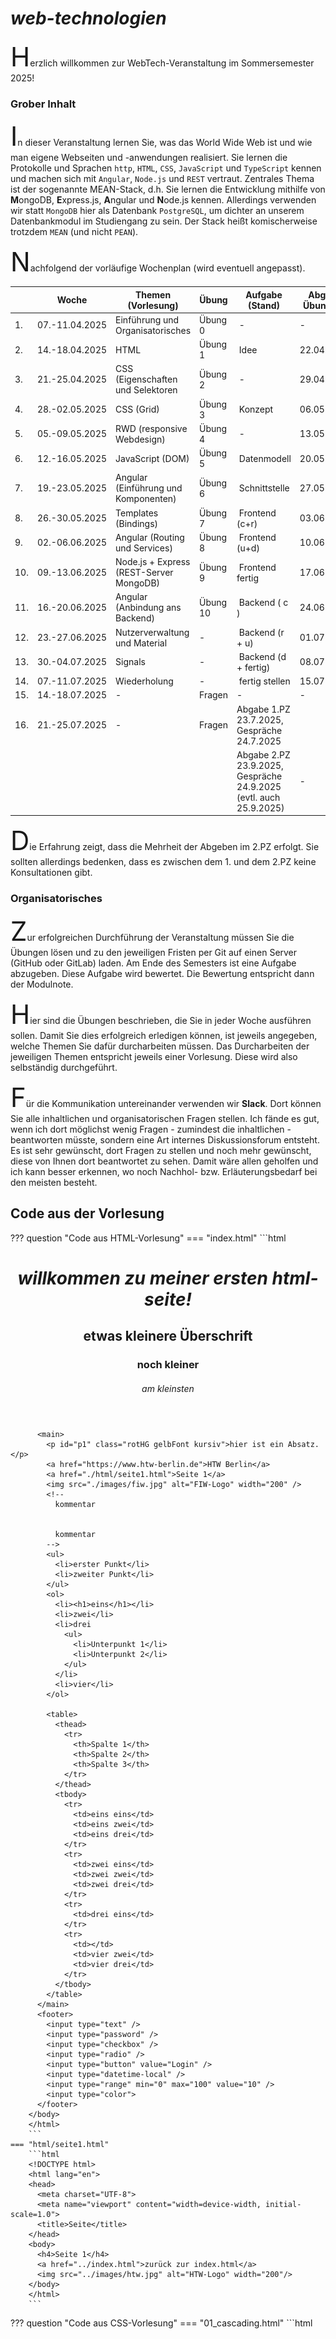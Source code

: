 # Web-Technologien

Herzlich willkommen zur WebTech-Veranstaltung im Sommersemester 2025! 

### Grober Inhalt

In dieser Veranstaltung lernen Sie, was das World Wide Web ist und wie man eigene Webseiten und -anwendungen realisiert. Sie lernen die Protokolle und Sprachen ``http``, ``HTML``, ``CSS``, ``JavaScript`` und `TypeScript` kennen und machen sich mit ``Angular``, ``Node.js`` und ``REST`` vertraut. Zentrales Thema ist der sogenannte [MEAN](https://www.ibm.com/cloud/learn/mean-stack-explained)-Stack, d.h. Sie lernen die Entwicklung mithilfe von <b>M</b>ongoDB, <b>E</b>xpress.js, <b>A</b>ngular und <b>N</b>ode.js kennen. Allerdings verwenden wir statt `MongoDB` hier als Datenbank `PostgreSQL`, um dichter an unserem Datenbankmodul im Studiengang zu sein. Der Stack heißt komischerweise trotzdem `MEAN` (und nicht `PEAN`). 

Nachfolgend der vorläufige Wochenplan (wird eventuell angepasst). 

| | Woche | Themen (Vorlesung) | Übung | Aufgabe (Stand) | Abgabe Übung bis | 
|-|-------|--------------------|-------|-----------------|------------------|
| 1. | 07.-11.04.2025 | [Einführung](einfuehrung.md#webtechnologien-einfuhrung) und [Organisatorisches](#organisatorisches) | [Übung 0](uebungen.md#ubung-0) | - | - | 
| 2. | 14.-18.04.2025 | [HTML](html.md) | [Übung 1](uebungen.md#ubung-1) | Idee | 22.04.2025 | 
| 3. | 21.-25.04.2025 | [CSS (Eigenschaften und Selektoren](css.md#css) | [Übung 2](uebungen.md#ubung-2) | - | 29.04.2025 | 
| 4. | 28.-02.05.2025 | [CSS (Grid)](css.md#grid) | [Übung 3](uebungen.md#ubung-3) | Konzept | 06.05.2025 | 
| 5. | 05.-09.05.2025 | [RWD (responsive Webdesign)](rwd.md#responsive-web-design) | [Übung 4](uebungen.md#ubung-4) | - | 13.05.2025 | 
| 6. | 12.-16.05.2025 | [JavaScript (DOM)](javascript.md#javascript) | [Übung 5](uebungen.md#ubung-5) | Datenmodell | 20.05.2025 | 
| 7. | 19.-23.05.2025 | [Angular (Einführung und Komponenten)](angular.md#angular) | [Übung 6](uebungen.md#ubung-6) | Schnittstelle | 27.05.2025 | 
| 8. | 26.-30.05.2025 | [Templates (Bindings)](templates.md#templates-bindings) | [Übung 7](uebungen.md#ubung-7) | Frontend (c+r)| 03.06.2025 | 
| 9. | 02.-06.06.2025 | [Angular (Routing und Services)](routing.md#routing-und-services) | [Übung 8](uebungen.md#ubung-8) | Frontend (u+d)| 10.06.2025 | 
| 10. | 09.-13.06.2025 | [Node.js + Express (REST-Server MongoDB)](backend.md#rest-api) |  [Übung 9](uebungen.md#ubung-9)| Frontend fertig | 17.06.2025 | 
| 11. | 16.-20.06.2025 | [Angular (Anbindung ans Backend)](fe-be-anbindung.md#frontend-backend-anbindung) | [Übung 10](uebungen.md#ubung-10) | Backend ( c ) | 24.06.2025 | 
| 12. | 23.-27.06.2025 | [Nutzerverwaltung und Material](guards.md#subject-observable-observer-und-guards) | - | Backend (r + u) | 01.07.2025 |
| 13. | 30.-04.07.2025 | Signals  | - | Backend (d + fertig)| 08.07.2025 |
| 14. | 07.-11.07.2025 | Wiederholung | - | fertig stellen | 15.07.2025 |
| 15. | 14.-18.07.2025 | - | Fragen | - | - |
| 16. | 21.-25.07.2025 | - | Fragen | Abgabe 1.PZ 23.7.2025, Gespräche 24.7.2025  |
|  |  |  |  |Abgabe 2.PZ 23.9.2025, Gespräche 24.9.2025 (evtl. auch 25.9.2025)| - |


Die Erfahrung zeigt, dass die Mehrheit der Abgeben im 2.PZ erfolgt. Sie sollten allerdings bedenken, dass es zwischen dem 1. und dem 2.PZ keine Konsultationen gibt. 

### Organisatorisches 

Zur erfolgreichen Durchführung der Veranstaltung müssen Sie die Übungen lösen und zu den jeweiligen Fristen per Git auf einen Server (GitHub oder GitLab) laden. Am Ende des Semesters ist eine Aufgabe abzugeben. Diese Aufgabe wird bewertet. Die Bewertung entspricht dann der Modulnote. 

[Hier](uebungen.md#ubungen) sind die Übungen beschrieben, die Sie in jeder Woche ausführen sollen. Damit Sie dies erfolgreich erledigen können, ist jeweils angegeben, welche Themen Sie dafür durcharbeiten müssen. Das Durcharbeiten der jeweiligen Themen entspricht jeweils einer Vorlesung. Diese wird also selbständig durchgeführt. 

Für die Kommunikation untereinander verwenden wir [**Slack**](https://slack.com/intl/de-de/). Dort können Sie alle inhaltlichen und organisatorischen Fragen stellen. Ich fände es gut, wenn ich dort möglichst wenig Fragen - zumindest die inhaltlichen - beantworten müsste, sondern eine Art internes Diskussionsforum entsteht. Es ist sehr gewünscht, dort Fragen zu stellen und noch mehr gewünscht, diese von Ihnen dort beantwortet zu sehen. Damit wäre allen geholfen und ich kann besser erkennen, wo noch Nachhol- bzw. Erläuterungsbedarf bei den meisten besteht.  

## Code aus der Vorlesung

??? question "Code aus HTML-Vorlesung"
	=== "index.html"
		```html
		<!DOCTYPE html>
		<html lang="en">
		<head>
		  <meta charset="UTF-8">
		  <meta name="viewport" content="width=device-width, initial-scale=1.0">
		  <title>Erste HTML-Seite</title>
		</head>
		<body>
		  <header>
		    <h1>Willkommen zu meiner ersten HTML-Seite!</h1>
		    <h2>etwas kleinere Überschrift</h2>
		    <h3>noch kleiner</h3>
		    <h6>am kleinsten</h6>
		  </header>

		  <main>
			<p id="p1" class="rotHG gelbFont kursiv">hier ist ein Absatz. </p>
			<a href="https://www.htw-berlin.de">HTW Berlin</a>
			<a href="./html/seite1.html">Seite 1</a>
			<img src="./images/fiw.jpg" alt="FIW-Logo" width="200" />
			<!--  
			  kommentar 
			  

			  kommentar
			-->
			<ul>
			  <li>erster Punkt</li>
			  <li>zweiter Punkt</li>
			</ul>
			<ol>
			  <li><h1>eins</h1></li>
			  <li>zwei</li>
			  <li>drei
			    <ul>
			      <li>Unterpunkt 1</li>
			      <li>Unterpunkt 2</li>
			    </ul>
			  </li>
			  <li>vier</li>
			</ol>

			<table>
			  <thead>
			    <tr>
			      <th>Spalte 1</th>
			      <th>Spalte 2</th>
			      <th>Spalte 3</th>
			    </tr>
			  </thead>
			  <tbody>
			    <tr>
			      <td>eins eins</td>
			      <td>eins zwei</td>
			      <td>eins drei</td>
			    </tr>
			    <tr>
			      <td>zwei eins</td>
			      <td>zwei zwei</td>
			      <td>zwei drei</td>
			    </tr>
			    <tr>
			      <td>drei eins</td>
			    </tr>
			    <tr>
			      <td></td>
			      <td>vier zwei</td>
			      <td>vier drei</td>
			    </tr>
			  </tbody>
			</table>
		  </main>
		  <footer>
		    <input type="text" />
		    <input type="password" />
		    <input type="checkbox" />
		    <input type="radio" />
		    <input type="button" value="Login" />
		    <input type="datetime-local" />
		    <input type="range" min="0" max="100" value="10" />
		    <input type="color">
		  </footer>
		</body>
		</html>
		```
	=== "html/seite1.html"
		```html
		<!DOCTYPE html>
		<html lang="en">
		<head>
		  <meta charset="UTF-8">
		  <meta name="viewport" content="width=device-width, initial-scale=1.0">
		  <title>Seite</title>
		</head>
		<body>
		  <h4>Seite 1</h4>
		  <a href="../index.html">zurück zur index.html</a>
		  <img src="../images/htw.jpg" alt="HTW-Logo" width="200"/>
		</body>
		</html>
		```

??? question "Code aus CSS-Vorlesung"
	=== "01_cascading.html"
		```html
		<!DOCTYPE html>
		<html lang="en">
		<head>
		    <meta charset="UTF-8">
		    <meta http-equiv="X-UA-Compatible" content="IE=edge">
		    <meta name="viewport" content="width=device-width, initial-scale=1.0">
		    <title>Cascading</title>
		    <!-- Einbinden von CSS per externer css-Datei-->
		    <link rel="stylesheet" href="../styles/mystyles.css">
		    <style>
		       h1 {
		        text-transform: lowercase;  /* CSS-Kommentare */
		        font-style: italic;
		       }
		       
		       ol {
		        color: blue;
		       }

		       .fgYellow {
		        color: yellow;
		       }

		       /*
		       .bgBrown {
		        background-color: brown;
		       }
		        */

		       .freigewaehlt {
		        font-size: 2em;
		       }

		       #firstH2 {
		        text-decoration: underline;
		       }

		       article p {
		        color: red;
		       }

		       section>p {
		        color: green;
		       }

		       a {
		        text-decoration: none;
		       }

		       a:hover {
		        background-color: blue;
		        color: white;
		       }

		       p::first-letter {
		        font-size: 3em;
		       }

		    </style>
		</head>
		<body>
		    <header>
		        <h1 style="background-color: rgb(50, 140, 140); color: rgb(249, 245, 245);">Cascading Style Sheets - CSS</h1>
		    </header>
		    <main>
		        <section>
		            <h2 id="firstH2">Section 1</h2>
		            <article>
		                <p class="fgYellow bgBrown freigewaehlt">Lorem ipsum dolor sit amet consectetur adipisicing elit. Quisquam, quae.</p>
		                <p class="fgYellow bgBrown">Lorem ipsum dolor sit amet consectetur adipisicing elit. Quisquam, quae.</p>
		            </article>
		            <article class="bgBrown">
		                <p>Lorem ipsum dolor sit amet consectetur adipisicing elit. Quisquam, quae.</p>
		                <p>Lorem ipsum dolor sit amet consectetur adipisicing elit. Quisquam, quae.</p>
		            </article>
		            <p>direktes Kind einer section</p>
		        </section>
		        <section>
		            <h2>Section 2</h2>
		            <article>
		                <p>Lorem ipsum dolor sit amet consectetur adipisicing elit. Quisquam, quae.</p>
		                hallo ballo
		                <p>Lorem ipsum dolor sit amet consectetur adipisicing elit. Quisquam, quae.</p>
		            </article>
		            <article>
		                <p>Lorem ipsum dolor sit amet consectetur adipisicing elit. Quisquam, quae.</p>
		                <p>Lorem ipsum dolor sit amet consectetur adipisicing elit. Quisquam, quae.</p>
		            </article>
		        </section>
		        <ol>
		            <li>item 1
		                <ul>
		                    <li>subitem</li>
		                    <li>subitem</li>
		                    <li>subitem</li>
		                </ul>
		            </li>
		            <li>item 2</li>
		            <li>item 3</li>
		            <li>item 4</li>
		            <li>item 5</li>
		        </ol>
		    </main>
		    <aside>
		        <h2>Aside</h2>
		        <p>Lorem ipsum dolor sit amet consectetur adipisicing elit. Quisquam, quae.</p>
		        <p>Lorem ipsum dolor sit amet consectetur adipisicing elit. Quisquam, quae.</p>
		    </aside>
		    <footer>
		        <p>
		            <a href="./02_boxmodel.html">Boxmodel</a>&nbsp;&middot;&nbsp;
		            <a href="./03_rangfolge.html">Rangfolge</a>
		            <a href="https://www.htw-berlin.de">HTW Berlin</a>

		        </p>
		    </footer>

		</body>
		</html>
		```
	=== "02_boxmodel.html"
		```html
		<!DOCTYPE html>
		<html lang="en">
		<head>
		    <meta charset="UTF-8">
		    <meta http-equiv="X-UA-Compatible" content="IE=edge">
		    <meta name="viewport" content="width=device-width, initial-scale=1.0">
		    <title>Box-Model</title>
		    <style>
		      * {
		        box-sizing: content-box;  /* Standard */
		      }

		      img {
		        border: 1px solid black;
		        margin: 100px;
		    }
		      div {
		          width: 322px;
		          padding: 30px;
		          border: 5px solid gray;
		          margin: 0;
		      }
		    </style>
		</head>
		<body>
		    <header>
		        <h1>Box-Model</h1>
		    </header>
		    <main>
		        <img src="../images/fiw.jpg" alt="fiw logo" style="width:350px"/>
		        <div>Das FIW-Logo hat eine Breite von 350px (width:350px).
		            Der Inhalt dieser Box hat eine Breite von 320px.
		            Dazu kommt padding von 10px (auf beiden Seiten)
		            und ein Rahmen mit der Breite von 5px. Macht zusammen
		            350px.
		        </div>
		    </main>
		    <footer>
		        <p><a href="./01_cascading.html">Einführung</a>&nbsp;&middot;&nbsp;<a href="./03_rangfolge.html">Rangfolge</a></p>
		    </footer>

		</body>
		</html>
		```
	=== "03_rangfolge.html"
		```html
		<!DOCTYPE html>
		<html lang="en">
		<head>
		    <meta charset="UTF-8">
		    <meta http-equiv="X-UA-Compatible" content="IE=edge">
		    <meta name="viewport" content="width=device-width, initial-scale=1.0">
		    <title>Reihenfolge Selektoren</title>
		    <style>
		      a:link {
		        color: blue; 
		      }

		      .link {
		        color: green;
		      }
		      #navigation a {
		        color: red;
		      }

		      li a {
		        color: magenta;
		      }
		    </style>
		</head>
		<body>
		    <header>
		        <h1>Reihenfolge Wirkung Selektoren</h1>
		    </header>
		    <main>
		        <h4>Test</h4>
		        <ul id="navigation">
		            <li><a href="./01_cascading.html" class="link">Einführung</a></li>
		            <li><a href="./02_boxmodel.html" class="link">Boxmodel</a></li>
		        </ul>
		        <h4>Prinzip</h4>
		        <dl>
		            <dt><em>Kategorie A</em></dt>
		            <dd>erhält den Wert 1, wenn CSS-Definitionen direkt im style-Attribut eines HTML-Elementes notiert sind</dd>
		            <dt><em>Kategorie B</em></dt>
		            <dd>erhält den Wert 1 bei Selektoren für Elemente mit id-Attributen</dd>
		            <dt><em>Kategorie C</em></dt>
		            <dd>Anzahl der von einem Selektor betroffenen Klassen und Pseudoklassen</dd>
		            <dt><em>Kategorie D</em></dt>
		            <dd>Anzahl der von einem Selektor betroffenen Elementnamen und Pseudo-Elemente</dd>
		        </dl>
		        <ol>
		            <li>Bei der Reihenfolge der Sortierung gilt: A > B > C > D, also z.B. 1 0 0 0 vor (größer als) 0 1 2 2.</li>
		            <li>Bei Gleichheit gilt die letzte Definition</li>
		        </ol>
		    </main>
		    <footer>
		        <p><a href="./02_boxmodel.html">Boxmodel</a>&nbsp;&middot;&nbsp;<a href="./01_cascading.html">Einführung</a></p>
		    </footer>

		</body>
		</html>
		```
	=== "04_display.html"
		```html
		<!DOCTYPE html>
		<html lang="en">
		<head>
		    <meta charset="UTF-8">
		    <meta name="viewport" content="width=device-width, initial-scale=1.0">
		    <title>display</title>
		    <style>
		      p {
		            color: red;
		      }

		    p.ex1 {
		        display: none;
		    }

		    p.ex2 {
		        display: inline;
		    }

		    p.ex4 {
		        display: inline-block;
		    }
		    </style>
		</head>
		<body>
		<header>
		    <nav>
		<ul>
		    <li><a href="./02_boxmodel.html">Boxmodel</a></li>
		    <li><a href="./01_cascading.html">Cascading</a></li>
		    <li><a href="#">Display</a></li>
		    <li><a href="./05_grid">Grid</a></li>
		</ul>
		    </nav>
		</header>
		<main>
		<h1>The display Property</h1>

		<h2>display: none:</h2>
		<div>
		Lorem ipsum dolor sit amet, consectetur adipiscing elit. Etiam semper diam at erat pulvinar, at pulvinar felis blandit. <p class="ex1">none!</p> Vestibulum volutpat tellus diam, consequat gravida libero rhoncus ut.
		</div>

		<h2>display: inline:</h2>
		<div>
		Lorem ipsum dolor sit amet, consectetur adipiscing elit. Etiam semper diam at erat pulvinar, at pulvinar felis blandit. <p class="ex2">inline!</p> Vestibulum volutpat tellus diam, consequat gravida libero rhoncus ut.
		</div>

		<h2>display: block:</h2>
		<div>
		Lorem ipsum dolor sit amet, consectetur adipiscing elit. Etiam semper diam at erat pulvinar, at pulvinar felis blandit. <p class="ex3">block!</p> Vestibulum volutpat tellus diam, consequat gravida libero rhoncus ut.
		</div>

		<h2>display: inline-block:</h2>
		<div>
		Lorem ipsum dolor sit amet, consectetur adipiscing elit. Etiam semper diam at erat pulvinar, at pulvinar felis blandit. <p class="ex4">neue Zeile und dann inline!</p> Vestibulum volutpat tellus diam, consequat gravida libero rhoncus ut.
		</div>   

		<ul>
		    <li><a href="https://developer.mozilla.org/en-US/docs/Web/CSS/display?retiredLocale=de">Gibt noch sehr viele andere</a></li>
		    <li><a href="./index.html">Zurück</a></li>
		</ul>
		</main>
		    <footer>

		    </footer>
		</body>
		</html>
		```


??? question "Code aus der Layout/RWD-Vorlesung"
	=== "05_grid.html"
		```html
		<!DOCTYPE html>
		<html lang="en">
		<head>
		    <meta charset="UTF-8">
		    <meta http-equiv="X-UA-Compatible" content="IE=edge">
		    <meta name="viewport" content="width=device-width, initial-scale=1.0">
		    <title>CSS-Grid</title>
		    <style>

		        .orange {
		            background-color: orange;
		            opacity: 0.5;
		            border: 2px solid gray;
		            border-radius: 5px;
		            padding: 30px;
		        }

		        .wrapper {
		            display: grid;
		            grid-template-columns: repeat(3, 1fr);
		            grid-template-rows: repeat(4, 1fr);
		        }

		        .one {
		            /* grid-column-start: 1;
		            grid-column-end: 3; */
		            grid-column: 1/3;
		            /* grid-row-start: 2;
		            grid-row-end: 4; */
		            grid-row: 2 / 4;
		        }

		        .two {
		            grid-column: 2;
		            grid-row: 2;
		        }




		    </style>
		</head>
		<body>
		    <header>
		        <h1>CSS-Grid</h1>
		    </header>
		    <main class="wrapper">
		        <div class="one orange">One</div>
		        <div class="two orange">Two</div>
		        <div class="three orange">Three</div>
		        <div class="four orange">Four</div>
		        <div class="five orange">Five</div>
		        <div class="six orange">Six</div>
		    </main>
		    <footer>
		        <p><a href="https://www.w3schools.com/cssref/pr_grid.php">grid</a></p>
		        <p><a href="https://www.w3schools.com/cssref/pr_grid-template-columns.php">grid-template-columns</a></p>
		        <p><a href="https://css-tricks.com/introduction-fr-css-unit/">fr - fraction</a></p>
		        <p><a href="./index.html">Zurück</a></p>
		    </footer>

		</body>
		</html>
		```
	=== "rwd1.html"
		```html
		<!DOCTYPE html>
		<html lang="en">

		<head>
		    <meta charset="UTF-8">
		    <meta http-equiv="X-UA-Compatible" content="IE=edge">
		    <meta name="viewport" content="width=device-width, initial-scale=1.0">
		    <title>Document</title>
		    <style>

		        div {
		            width: 100vw;
		            height: 100vh;
		            text-align: center;
		            background-color: red;
		            padding-top: 20%;
		            padding-bottom: 20%;
		            font-size: medium;
		        }

		        @media (min-width: 800px) {
		            div {
		                background-color: blue;
		                color: white;
		            }
		        }



		        @media (min-width: 1200px) {
		            div {
		                background-color: green;
		                color: yellow;
		                font-style: italic;
		            }
		        }


		    </style>
		</head>

		<body>
		    <div>Ändern Sie die Breite des Browsers, um den Effekt zu sehen.</div>
		</body>

		</html>
		```
	=== "rwd2.html"
		```html
		<!DOCTYPE html>
		<html lang="en">

		<head>
		    <meta charset="UTF-8">
		    <meta name="viewport" content="width=device-width, initial-scale=1">
		    <title>Responsive Webdesign</title>
		    <style>
		        .small {
		            display: grid;
		            grid-template-columns: 1fr;
		            column-gap: 2%;
		            row-gap: 2%;
		        }

		        @media (min-width: 800px) {
		            .medium  {
		                display: grid;
		                grid-template-columns: 1fr 1fr;
		            }
		        }

		        @media (min-width: 1200px) {
		            .large  {
		                display: grid;
		                grid-template-columns: repeat(4, 1fr);
		            }
		        }
		    </style>
		</head>

		<body>
		    <main class="small medium large">
		        <p>
		            Lorem ipsum dolor sit amet, consetetur sadipscing elitr, sed diam nonumy eirmod tempor invidunt ut labore et dolore magna aliquyam erat, sed diam voluptua. At vero eos et accusam et justo duo dolores et ea rebum. Stet clita kasd gubergren, no sea takimata
		            sanctus est Lorem ipsum dolor sit amet. Lorem ipsum dolor sit amet, consetetur sadipscing elitr, sed diam nonumy eirmod tempor invidunt ut labore et dolore magna aliquyam erat, sed diam voluptua. At vero eos et accusam et justo duo dolores et
		            ea rebum. Stet clita kasd gubergren, no sea takimata sanctus est Lorem ipsum dolor sit amet. Lorem ipsum dolor sit amet, consetetur sadipscing elitr, sed diam nonumy eirmod tempor invidunt ut labore et dolore magna aliquyam erat, sed diam voluptua.
		            At vero eos et accusam et justo duo dolores et ea rebum. Stet clita kasd gubergren, no sea takimata sanctus est Lorem ipsum dolor sit amet. Duis autem vel eum iriure dolor in hendrerit in vulputate velit esse molestie consequat, vel illum dolore
		            eu feugiat nulla facilisis at vero eros et accumsan et iusto odio dignissim qui blandit praesent luptatum zzril delenit augue duis dolore te feugait nulla facilisi. Lorem ipsum dolor sit amet,
		        </p>
		        <p>
		            Lorem ipsum dolor sit amet, consetetur sadipscing elitr, sed diam nonumy eirmod tempor invidunt ut labore et dolore magna aliquyam erat, sed diam voluptua. At vero eos et accusam et justo duo dolores et ea rebum. Stet clita kasd gubergren, no sea takimata
		            sanctus est Lorem ipsum dolor sit amet. Lorem ipsum dolor sit amet, consetetur sadipscing elitr, sed diam nonumy eirmod tempor invidunt ut labore et dolore magna aliquyam erat, sed diam voluptua. At vero eos et accusam et justo duo dolores et
		            ea rebum. Stet clita kasd gubergren, no sea takimata sanctus est Lorem ipsum dolor sit amet. Lorem ipsum dolor sit amet, consetetur sadipscing elitr, sed diam nonumy eirmod tempor invidunt ut labore et dolore magna aliquyam erat, sed diam voluptua.
		            At vero eos et accusam et justo duo dolores et ea rebum. Stet clita kasd gubergren, no sea takimata sanctus est Lorem ipsum dolor sit amet. Duis autem vel eum iriure dolor in hendrerit in vulputate velit esse molestie consequat, vel illum dolore
		            eu feugiat nulla facilisis at vero eros et accumsan et iusto odio dignissim qui blandit praesent luptatum zzril delenit augue duis dolore te feugait nulla facilisi. Lorem ipsum dolor sit amet,
		        </p>
		        <p>
		            Lorem ipsum dolor sit amet, consetetur sadipscing elitr, sed diam nonumy eirmod tempor invidunt ut labore et dolore magna aliquyam erat, sed diam voluptua. At vero eos et accusam et justo duo dolores et ea rebum. Stet clita kasd gubergren, no sea takimata
		            sanctus est Lorem ipsum dolor sit amet. Lorem ipsum dolor sit amet, consetetur sadipscing elitr, sed diam nonumy eirmod tempor invidunt ut labore et dolore magna aliquyam erat, sed diam voluptua. At vero eos et accusam et justo duo dolores et
		            ea rebum. Stet clita kasd gubergren, no sea takimata sanctus est Lorem ipsum dolor sit amet. Lorem ipsum dolor sit amet, consetetur sadipscing elitr, sed diam nonumy eirmod tempor invidunt ut labore et dolore magna aliquyam erat, sed diam voluptua.
		            At vero eos et accusam et justo duo dolores et ea rebum. Stet clita kasd gubergren, no sea takimata sanctus est Lorem ipsum dolor sit amet. Duis autem vel eum iriure dolor in hendrerit in vulputate velit esse molestie consequat, vel illum dolore
		            eu feugiat nulla facilisis at vero eros et accumsan et iusto odio dignissim qui blandit praesent luptatum zzril delenit augue duis dolore te feugait nulla facilisi. Lorem ipsum dolor sit amet,
		        </p>
		        <p>
		            Lorem ipsum dolor sit amet, consetetur sadipscing elitr, sed diam nonumy eirmod tempor invidunt ut labore et dolore magna aliquyam erat, sed diam voluptua. At vero eos et accusam et justo duo dolores et ea rebum. Stet clita kasd gubergren, no sea takimata
		            sanctus est Lorem ipsum dolor sit amet. Lorem ipsum dolor sit amet, consetetur sadipscing elitr, sed diam nonumy eirmod tempor invidunt ut labore et dolore magna aliquyam erat, sed diam voluptua. At vero eos et accusam et justo duo dolores et
		            ea rebum. Stet clita kasd gubergren, no sea takimata sanctus est Lorem ipsum dolor sit amet. Lorem ipsum dolor sit amet, consetetur sadipscing elitr, sed diam nonumy eirmod tempor invidunt ut labore et dolore magna aliquyam erat, sed diam voluptua.
		            At vero eos et accusam et justo duo dolores et ea rebum. Stet clita kasd gubergren, no sea takimata sanctus est Lorem ipsum dolor sit amet. Duis autem vel eum iriure dolor in hendrerit in vulputate velit esse molestie consequat, vel illum dolore
		            eu feugiat nulla facilisis at vero eros et accumsan et iusto odio dignissim qui blandit praesent luptatum zzril delenit augue duis dolore te feugait nulla facilisi. Lorem ipsum dolor sit amet,
		        </p>
		    </main>
		</body>

		</html>

		```


??? question "Code aus der Bootstrap-Vorlesung"
	=== "bootstrap.html"
		```html
		<!DOCTYPE html>
		<html lang="en">

		<head>
		    <meta charset="UTF-8">
		    <meta name="viewport" content="width=device-width, initial-scale=1, shrink-to-fit=no">
		    <link href="https://cdn.jsdelivr.net/npm/bootstrap@5.3.6/dist/css/bootstrap.min.css" rel="stylesheet" integrity="sha384-4Q6Gf2aSP4eDXB8Miphtr37CMZZQ5oXLH2yaXMJ2w8e2ZtHTl7GptT4jmndRuHDT" crossorigin="anonymous">
		    <title>Bootstrap</title>
		    <style>
		        .my-bg {
		            background-color: red;
		        }
		    </style>
		</head>

		<body>
		    <main role="main">
		        <div class="p-5 mb-4 bg-warning rounded-3">
		            <div class="container-fluid py-5">
		                <h1 class="display-5 fw-bold">Jetzt mit Bootstrap!</h1>
		                <p class="col-md-8 fs-4">Wir verwenden jetzt Bootstrap und schauen uns mal die Anwendung ein wenig genauer an. Das Grundprinzip besteht darin, HTML-Elementen Klassen zuzuordnen. </p>
		                <p><a class="btn btn-secondary btn-lg" href="https://getbootstrap.com/docs/5.3/examples/" role="button">Bootstrap Beispiele &raquo;</a></p>
		            </div>
		        </div>

		        <a class="btn btn-secondary my-bg">Hallo</a>

		        <div class="container">
		            <h2>Formular mit Validierung, ob Eingabe erfolgte (nur mit CSS - kein JavaScript!)</h2>
		            <p>Hier wird z.B. die Klasse <code>.was-validated</code> verwendet, um zu überprüfen, ob in den Textfeldern und der Checkbox eine Eingabe erfolgt ist.</p>
		            <form class="was-validated">
		                <div class="form-group">
		                    <label for="uname">Username:</label>
		                    <input type="text" class="form-control" id="uname" placeholder="Enter username" name="uname" required>
		                    <div class="valid-feedback">Korrekt</div>
		                    <div class="invalid-feedback">Feld bitte ausfüllen!</div>
		                </div>
		                <div class="form-group">
		                    <label for="pwd">Password:</label>
		                    <input type="password" class="form-control" id="pwd" placeholder="Enter password" name="pswd" required>
		                    <div class="valid-feedback">Korrekt</div>
		                    <div class="invalid-feedback">Feld bitte ausfüllen!</div>
		                </div>
		                <div class="form-group form-check">
		                    <label class="form-check-label">
		                    <input class="form-check-input" type="checkbox" name="remember" required> Ich habe die Datenschutzerklärung gelesen und stimme ihr zu.
		                    <div class="valid-feedback">Korrekt</div>
		                    <div class="invalid-feedback">Hier bitte bestätigen!</div>
		                </label>
		                </div>
		                <button type="submit" class="btn btn-primary">Login</button>
		            </form>
		        </div>
		    </main>
		</body>

		</html>
		```
	=== "bs_grid.html"
		```html
		<!DOCTYPE html>
		<html lang="en">

		<head>
		    <meta charset="UTF-8">
		    <meta name="viewport" content="width=device-width, initial-scale=1, shrink-to-fit=no">
		    <link href="https://cdn.jsdelivr.net/npm/bootstrap@5.3.6/dist/css/bootstrap.min.css" rel="stylesheet" integrity="sha384-4Q6Gf2aSP4eDXB8Miphtr37CMZZQ5oXLH2yaXMJ2w8e2ZtHTl7GptT4jmndRuHDT" crossorigin="anonymous">
		    <title>Grid</title>
		    <style>
		        div div {
		            padding: 10px;
		        }
		    </style>
		</head>

		<body>
		    <main class="container pt-5 ">
		        <h2>Wichtig ist, dass die Spaltenanzahl in einer Zeile 12 ergibt</h2>
		        <div class="row">
		            <div class="col-1" style="background-color: lightgrey;">
		                <h3>col-3</h3>
		                <p>Diesem &lt;div&gt; wurde die Klasse <code>col-3</code> zugewiesen</p>
		            </div>
		            <div class="col-6" style="background-color: darkgrey;">
		                <h3>col-4</h3>
		                <p>Diesem &lt;div&gt; wurde die Klasse <code>col-4</code> zugewiesen</p>
		            </div>
		            <div class="col-1" style="background-color: grey;">
		                <h3>col-5</h3>
		                <p>Diesem &lt;div&gt; wurde die Klasse <code>col-5</code> zugewiesen</p>
		            </div>
		        </div>
		    </main>
		</body>

		</html>
		```
	=== "bs_responsive.html"
		```html
		<!DOCTYPE html>
		<html lang="en">

		<head>
		    <meta charset="UTF-8">
		    <meta name="viewport" content="width=device-width, initial-scale=1, shrink-to-fit=no">
		    <link href="https://cdn.jsdelivr.net/npm/bootstrap@5.3.6/dist/css/bootstrap.min.css" rel="stylesheet" integrity="sha384-4Q6Gf2aSP4eDXB8Miphtr37CMZZQ5oXLH2yaXMJ2w8e2ZtHTl7GptT4jmndRuHDT" crossorigin="anonymous">
		    <title>Grid</title>
		    <style>
		        div div {
		            padding: 10px;
		            margin-top: 5px;
		            margin-bottom: 5px;
		        }

		        .row div:nth-child(odd) {
		            background-color: lightgrey;
		            color: black;
		        }

		        .row div:nth-child(even) {
		            background-color: grey;
		            color: white;
		        }
		    </style>
		</head>

		<body>
		    <main class="container pt-5 ">
		        <h2>Jetzt responsiv - ändern Sie die Monitorbreite</h2>
		        <div class="row">
		            <div class="col-12 col-sm-6 col-md-4 col-lg-3 col-xl-2">
		                <ul>
		                    <li>xs: <code>col-12</code> 1/1</li>
		                    <li>sm: <code>col-sm-6</code> 1/2</li>
		                    <li>md: <code>col-md-4</code> 1/3</li>
		                    <li>lg: <code>col-lg-3</code> 1/4</li>
		                    <li>xl: <code>col-xl-2</code> 1/6</li>
		                </ul>
		            </div>
		            <div class="col-12 col-sm-6 col-md-4 col-lg-3 col-xl-2">
		                <ul>
		                    <li>xs: <code>col-12</code> 1/1</li>
		                    <li>sm: <code>col-sm-6</code> 2/2</li>
		                    <li>md: <code>col-md-4</code> 2/3</li>
		                    <li>lg: <code>col-lg-3</code> 2/4</li>
		                    <li>xl: <code>col-xl-2</code> 2/6</li>
		                </ul>
		            </div>
		            <div class="col-12 col-sm-6 col-md-4 col-lg-3 col-xl-2">
		                <ul>
		                    <li>xs: <code>col-12</code> 1/1</li>
		                    <li>sm: <code>col-sm-6</code> 1/2</li>
		                    <li>md: <code>col-md-4</code> 3/3</li>
		                    <li>lg: <code>col-lg-3</code> 3/4</li>
		                    <li>xl: <code>col-xl-2</code> 3/6</li>
		                </ul>
		            </div>
		            <div class="col-12 col-sm-6 col-md-4 col-lg-3 col-xl-2">
		                <ul>
		                    <li>xs: <code>col-12</code> 1/1</li>
		                    <li>sm: <code>col-sm-6</code> 2/2</li>
		                    <li>md: <code>col-md-4</code> 1/3</li>
		                    <li>lg: <code>col-lg-3</code> 4/4</li>
		                    <li>xl: <code>col-xl-2</code> 4/6</li>
		                </ul>
		            </div>
		            <div class="col-12 col-sm-6 col-md-4 col-lg-6 col-xl-2">
		                <ul>
		                    <li>xs: <code>col-12</code> 1/1</li>
		                    <li>sm: <code>col-sm-6</code> 1/2</li>
		                    <li>md: <code>col-md-4</code> 2/3</li>
		                    <li>lg: <code>col-lg-6</code> 1/2</li>
		                    <li>xl: <code>col-xl-2</code> 5/6</li>
		                </ul>
		            </div>
		            <div class="col-12 col-sm-6 col-md-4 col-lg-6 col-xl-2">
		                <ul>
		                    <li>xs: <code>col-12</code> 1/1</li>
		                    <li>sm: <code>col-sm-6</code> 2/2</li>
		                    <li>md: <code>col-md-4</code> 3/3</li>
		                    <li>lg: <code>col-lg-6</code> 2/2</li>
		                    <li>xl: <code>col-xl-2</code> 6/6</li>
		                </ul>
		            </div>
		        </div>
		    </main>
		</body>

		</html>

		```



??? question "Code aus der JavaScript-Vorlesung"
	=== "01_index.html"
		```html
		<!DOCTYPE html>
		<html lang="en">
		<head>
		    <meta charset="UTF-8">
		    <meta name="viewport" content="width=device-width, initial-scale=1.0">
		    <title>JavaScript</title>

		</head>
		<body>
		    <h1>JavaScript</h1>
		    <main>
		        <h4>Eigenschaften</h4>
		        <ul>
		            <li>Skriptsprache (aus Performanzgründen aber compiliert - z.B. V8 in Chrome, SpiderMonkey in Firefox)</li>
		            <li>dynamische Typisierung</li>
		            <li>keine unterschiedlichen Referenztypen</li>
		            <li>Vererbung durch <code>prototype</code></li>
		            <li>Objekteigenschaften und -funktionen können einfach dem Objekt hinzugefügt werden</li>
		        </ul>
		        <h4>Nützliche Links</h4>
		        <ul>
		            <li><a href="https://www.ecma-international.org/publications-and-standards/standards/ecma-262/">ECMA-262</a></li>
		            <li><a href="https://dom.spec.whatwg.org/">Document Object Model (DOM)</a></li>
		            <li><a href="https://developer.mozilla.org/en-US/docs/Web/JavaScript/Guide">JavaScript Guide</a></li>
		            <li><a href="https://www.w3schools.com/js/default.asp">JavaScript Tutorial</a></li>
		            <li><a href="https://learnjavascript.online/">Learn JavaScript</a></li>
		            <li><a href="https://developer.mozilla.org/en-US/docs/Web/JavaScript/Reference">JavaScript Reference</a></li>
		        </ul>
		        <h4>Ergebnisliste</h4>
		        <ul id="ulresult">
		            <li id="liresult1"></li>
		        </ul>
		        <input type="text" id="input" oninput="inputFunc()" onfocus="changeColor('yellow')" onblur="changeColor('white')" placeholder="Name"/>
		        <button type="button" onclick="helloFIW()">Klick Mich!</button>
		    </main>
		    <script>
		        function changeColor(color) {
		            let inputElement = document.querySelector('#input')
		            console.log('changeColor() : ', inputElement)
		            inputElement.style.backgroundColor = color
		        }

		        function inputFunc() {
		            let inputElement = document.getElementById('input')
		            console.log(inputElement.value)
		            let li1 = document.getElementById('liresult1')
		            li1.textContent = inputElement.value
		            li1.style.color = "red"
		        }

		        function helloFIW(name='World') {
		            const mark = "!"
		            console.log(`Hello ${name}${mark}`)
		        }

		        function test(a, b) {
		            return a + b;
		        }

		        let test2 = (a, b) => a + b

		        let test1 = test;

		        console.log("3+4=" + test(3,4));
		        console.log("3+4=" + test1(3,4));
		        console.log("3+4=" + test2(3,4));
		    </script>
		</body>
		</html>
		```
	=== "02_object.html"
		```html
		<!DOCTYPE html>
		<html lang="en">
		<head>
		    <meta charset="UTF-8">
		    <meta name="viewport" content="width=device-width, initial-scale=1.0">
		    <link href="https://cdn.jsdelivr.net/npm/bootstrap@5.2.3/dist/css/bootstrap.min.css" rel="stylesheet"
		        integrity="sha384-rbsA2VBKQhggwzxH7pPCaAqO46MgnOM80zW1RWuH61DGLwZJEdK2Kadq2F9CUG65" crossorigin="anonymous">
		    <title>Javascript</title>
		    <style>
		        div#output {
		            height: 300px;
		        }
		    </style>
		</head>
		<body class="container" onload="setBackgroundColorDiv()">
		    
		    <h1>JavaScript-Objekte</h1>
		    <div id="output">

		    </div>
		    <div class="my-3">
		        <div class="row">
		            <div class="col-2">
		                <label for="hueIP" class="form-label">Hue (Farbton)</label>
		            </div>
		            <div class="col-2">
		                <input type="text" class="form-range" id="hueOP" value="50">
		            </div>
		            <div class="col-8">
		                <input type="range" class="form-range" min="0" max="360" id="hueIP" oninput="setNewColor()" value="50">
		            </div>
		        </div>
		        <div class="row">
		            <div class="col-2">
		                <label for="satIP" class="form-label">Saturation (Sättigung)</label>
		            </div>
		            <div class="col-2">
		                <input type="text" class="form-range" id="satOP" value="50">
		            </div>
		            <div class="col-8">
		                <input type="range" class="form-range" min="0" max="100" id="satIP" oninput="setNewColor()" value="50">
		            </div>
		        </div>
		        <div class="row">
		            <div class="col-2">
		                <label for="lightIP" class="form-label">Lightness (Helligkeit)</label>
		            </div>
		            <div class="col-2">
		                <input type="text" class="form-range" id="lightOP" value="50">
		            </div>
		            <div class="col-8">
		                <input type="range" class="form-range" min="0" max="100" id="lightIP" oninput="setNewColor()" value="50">
		            </div>
		        </div>
		    </div>
		   <script>
		    function setBackgroundColorDiv() {
		        let colorHSL = {
		            hue: 50,
		            saturation: 50,
		            lightness: 50,
		            getColor: () => `hsl(${colorHSL.hue}, ${colorHSL.saturation}%, ${colorHSL.lightness}%)`
		        }

		        let div = document.getElementById('output');

		        
		        let cHSLJSON = JSON.stringify(colorHSL) ;
		        console.log('json : ', cHSLJSON);

		        let cHSLObj = JSON.parse(cHSLJSON);
		        console.log('objekt : ', cHSLObj);
		        
		        
		        div.style.backgroundColor = colorHSL.getColor();
		    }

		    function setNewColor() {
		        let colorHSL = {
		            hue: document.querySelector('#hueIP').value,
		            saturation: document.querySelector('#satIP').value,
		            lightness: document.querySelector('#lightIP').value,
		            getColor: () => `hsl(${colorHSL.hue}, ${colorHSL.saturation}%, ${colorHSL.lightness}%)`
		        }
		        document.getElementById('hueOP').value = colorHSL.hue;
		        document.getElementById('satOP').value = colorHSL.saturation;
		        document.getElementById('lightOP').value = colorHSL.lightness;
		        let div = document.getElementById('output');
		        div.style.backgroundColor = colorHSL.getColor();
		    }
		   </script>
		</body>
		</html>
		```
	=== "03_create.html"
		```html
		<!DOCTYPE html>
		<html lang="en">
		<head>
		    <meta charset="UTF-8">
		    <meta name="viewport" content="width=device-width, initial-scale=1.0">
		    <link href="https://cdn.jsdelivr.net/npm/bootstrap@5.2.3/dist/css/bootstrap.min.css" rel="stylesheet"
		        integrity="sha384-rbsA2VBKQhggwzxH7pPCaAqO46MgnOM80zW1RWuH61DGLwZJEdK2Kadq2F9CUG65" crossorigin="anonymous">
		    <title>Javascript</title>
		    <style>
		        div#output {
		            height: 300px;
		        }
		    </style>
		</head>
		<body class="container">
		    <h1>Formular auslesen</h1>
		    <h4>Kommentare</h4>

		    <form id="form" onsubmit="return false;"> 

		        <div class="form-floating mb-3">
		            <input type="text" class="form-control" id="input1" placeholder="Kommentar 1" onchange="fixeInput()" />
		            <label for="input1">Kommentar 1</label>
		        </div>

		    </form> 
		    <script>
		        let nr = 1;

		        function fixeInput() {
		            /*
		            let curInputId = "input" + nr;
		            let curInputElement = document.getElementById(curInputId);
		            console.log(curInputElement.value);
		            curInputElement.disabled = "true";

		            let newDiv = document.createElement('div');
		            newDiv.classList.add("form-floating", "mb-3");
		            nr++;
		            let newInputId = "input"+nr;
		            let newInput = document.createElement('input');
		            newInput.classList.add("form-control");
		            newInput.placeholder = "Kommentar " + nr;
		            newInput.id = newInputId;
		            newInput.addEventListener("change", fixeInput);
		            let newLabel = document.createElement('label');
		            newLabel.for = newInputId;
		            newLabel.textContent = "Kommentar " + nr;
		            newDiv.appendChild(newInput);
		            newDiv.appendChild(newLabel);
		            let form = document.getElementById('form');
		            form.appendChild(newDiv);

		            newInput.focus();
		            */

		            nr++;
		            let curInputId = "input" + nr;
		            let kommentar = "Kommentar " + nr;
		            let form = document.getElementById('form');
		            form.innerHTML += `
		            <div class="form-floating mb-3">
		                <input class="form-control" id=${curInputId} placeholder=${kommentar} onchange="fixeInput()" />
		                <label for=${curInputId}>${kommentar}</label>
		            </div> `
		            document.querySelector(`#${curInputId}`).focus()

		        }
		    </script>

		</body>
		</html>
		```


??? question "Zugang zum Repo mit allen Code-Beispielen aus der Vorlesung"
    Die Vorlesungsbeispiele finden Sie unter [https://gitlab.rz.htw-berlin.de/freiheit/wete25](https://gitlab.rz.htw-berlin.de/freiheit/wete25)

    - beim ersten Mal clonen: `git clone https://gitlab.rz.htw-berlin.de/freiheit/wete25.git`
    - dann immer nur noch pullen: `git pull`

## Semesteraufgabe

Am Ende des Kurses geben Sie eine Webanwendung ab. Diese wird bewertet und bildet die Modulnote für "WebTech" (es gibt also keine Klausur o.ä.). Überlegen Sie sich früh, was Sie implementieren wollen. Ihrer Kreativität sind keine Grenzen gesetzt. Es können 2 Studentinnen gemeinsam ein Projekt durchführen und abgeben. Sie erhalten dann (höchstwahrscheinlich) die gleiche Note. Es muss an den Commits erkennbar sein, welchen Anteil am Ergebnis jede der beiden Studentinnen hatte. Beachten Sie auch dringend die Regeln zum Umgang mit KI in den folgenden Mindestanforderungen!

!!! question "Mindestanforderungen"
	Folgende Anforderungen werden an Ihr Projekt gestellt:

	* das Frontend soll mit Angular entwickelt werden,
	* das Backend mit Node.js,
	* es soll eine Datenbank (MongoDB, kann aber auch MySQL oder PostgreSQL oder MariaDB - aber **nicht** Firebase) verwendet werden,
	* es soll CRUD implementiert sein, d.h. Sie benötigen 
	    * eine Komponente zur Erstellung und Speicherung eines Datenbankeintrages (<b>C</b>reate),
	    * eine Komponente zur Änderung eines Datenbankeintrages (<b>U</b>pdate),
	    * eine Komponente zur Anzeige *aller* Datenbankeinträge (<b>R</b>ead),
	    * eine Komponente zum Löschen eines Datenbankeintrages (<b>D</b>elete).
    * wenn Sie die Anwendung alleine umsetzen, dann genügen 3 der 4 CRUD-Funktionalitäten
    * wenn Sie die Anwendung zu zweit entwickeln, dann
    	* sollen alle 4 CRUD-Funktionalitäten umgesetzt werden und
    	* Login (Username + Passwort) und
    	* ich schaue mir die Commit-Hiostorie im Git genauer an, um sicherzugehen, dass beide Studentinnen gleich viel an der Anwendung mitentwickelt haben

	Datenbankeinträge können Bücher, CDs, ToDos, Einkaufslisten, Vorlesungen, Kühlschrankinhalte usw. sein - wie gesagt, Ihrer Kreativität sind keine Grenzen gesetzt. Backend, Frontend und Datenbank müssen sich schon von dem unterscheiden, was wir in der Vorlesung und in der Übung gemacht haben (und somit vom Skript). 

	Die Anwendung soll in einem Git-Dienst (GitHub, GitLab, ...) verfügbar sein. 

	Verwenden Sie ein CSS-Framework, wie z.B. Materialize, Bootstrap o.ä.! Ihre Anwendung soll "modern" aussehen und responsive sein. 

	Erstellen Sie eine **informative (ausführliche) README**-Datei (`README.md`). Diese Datei sollte beinhalten:

	 - Eine Beschreibung Ihrer Anwendung. Am besten mit Screenshots, so dass sie Ihren Kommilitoninnen aus den nächsten Jahren hilft, ein Verständnis dafür zu entwickeln, was mögliche Semesteraufgaben sein können.
	 - Eine Anleitung zur Installation Ihrer Anwendung. 

	Super wäre es, wenn Sie die Datenbank, die Sie verwenden, per Skript vorausfüllen, d.h. es wäre schön, wenn zum Testen der Anwendung nur das Frontend und das Backend gestartet werden müssten und alles andere automatisch passieren würde. Super wäre es auch, wenn Sie Ihre Anwendung deployen würden. 

	Wenn alle Anforderungen kritiklos erfüllt sind, ist die Note schonmal eine `1.7` (bei leichter Kritik `2.0`). Es zeigte sich jedoch in den letzten Jahren, dass es wirklich herausragende Lösungen gab, die dann auch mit einer `1.3` und einige (wenige) sogar mit einer `1.0` bewertet werden konnten. Die Erwartungen für solche Lösungen lassen sich nicht formulieren, denn sie gehen ja "über die Erwartungen hinaus" ;-). 
	
	Nach Abgabe vereinbaren wir ein Online-Meeting, in dem Sie mir Ihre Anwendung nochmal zeigen können und ich Ihnen Fragen zu Ihrem Code stellen werde. Ist keine Prüfung, sondern eher ein fachliches Gespräch.  

	**Beachten Sie folgende Regeln zum Umgang mit KI :** <br/>

	1. Die Nutzung von KI bei der Erstellung der Semesterabgabe ist grundsätzlich erlaubt.
	2. In der `README.md` muss es ein Verzeichnis der verwendeten KI-Werkzeuge geben (stichpunktartig, wofür welche KI verwendet wurde).
	3. Ihren Code müssen Sie erklären und einfache Änderungen und Ergänzungen durchführen können. Wenn Sie mehrere/alle Fragen im Gespräch nicht beantworten können, gilt die Arbeit als Täuschungsversuch.

## Abgabe- und Gesprächstermine

Die Lösung für die Semesteraufgabe pushen Sie in Ihr Respository. In einem Gespräch führen Sie die Lösung vor und wir unterhalten uns über Ihre Lösung. Dafür stehen verschiedene Termine zur Verfügung. 

- 1. Prüfungszeitraum: 23.7.2025 Abgabe und 24.7.2025 Gespräch
- 2. Püfungszeitraum: 23.9.2025 Abgabe und 24.9.2025 (evtl. auch 25.9.2025) Gespräch

Bitte tragen Sie sich in [Moodle](https://moodle.htw-berlin.de/mod/wiki/view.php?id=1938265) in den von Ihnen gewünschten Gesprächstermin ein! Wenn Sie im 1.PZ abgeben, tragen Sie sich im LSF zum ersten PZ zur Prüfung ein, ansonsten im 2.PZ. 



## Einige READMEs früherer Abgaben

??? success "AnimeWatchList [deployed](https://anime-watchlist-frontend.vercel.app/anime-uebersicht)"

	# 🌸 AnimeWatchlist

	AnimeWatchlist is a simple and intuitive platform for managing your personal anime collection. It helps you organize titles by watch status, search and filter your list, and easily update entries as your progress changes.

	Designed for efficiency and clarity, it streamlines your tracking experience — whether you're planning, watching, pausing, or completing an anime.

	## 📸 Screenshots
	<img src="./files/khreis/home.png" width=700 height=400>
	<img src="./files/khreis/form.png" width=700 height=400>
	<img src="./files/khreis/table.png" width=700 height=400>

	## ✨ Features
	- 📋 Add, edit, and delete anime entries

	- 📂 Sort and filter by title, category, season, status, and more

	- 🔍 Search bar with real-time filtering

	- 🔄 Status selection via dropdown (e.g., Watching, Planned, Paused, Dropped, Finished)

	- 📊 Pagination and sorting support with Angular Material

	- 💾 Backend integration for persistent data storage

	## ⚙️ Installation
	### Prerequisites  
	Before you begin, make sure the following programs are installed:  
	- [Git](https://git-scm.com/downloads)
	- [Node.js](https://nodejs.org/en/download)
	- [Angular CLI](https://angular.dev/installation) — Install it globally via:

	```bash
	npm install -g @angular/cli
	```

	### **Initialize Git Repository**  
	If you don't have a Git repository yet, initialize it by running:  

	```bash
	git init
	```

	**Clone Repositories**

	Clone both the backend and frontend repositories:

	```bash
	git clone https://gitlab.rz.htw-berlin.de/s0549057/anime-watchlist-backend.git

	git clone https://gitlab.rz.htw-berlin.de/s0549057/anime-watchlist-frontend.git
	```
	**Install and Start Backend**

	Navigate to the backend directory and install all dependencies:

	```bash
	cd anime-watchlist-backend
	npm install
	```
	Create a ```.env``` file in the root directory of the project with the following variables

	```bash
	PGUSER=your_username
	PGHOST=psql.f4.htw-berlin.de
	PGDATABASE=anime_watchlist
	PGPASSWORD=your_password
	PGPORT=5432
	```

	To start the backend:

	```bash
	node server.js
	```
	Use ```--watch``` for restarting the application automatically!

	**Install and Start Frontend**

	Navigate to the frontend directory and install all dependencies:

	```bash
	cd anime-watchlist-frontend/anime-watchlist
	npm install
	```

	To start the frontend:

	```bash
	ng serve
	```

	**Access the Application**

	- **Frontend:** Open your browser and go to http://localhost:4200 to view the frontend.

	## 🚀 Deployment

	This application is deployed and accessible at:

	👉 https://anime-watchlist-frontend.vercel.app

	## 📦 Tech Stack

	Technologies used in the project:

	**Client (Frontend):** Angular CLI (for building a dynamic and responsive user interface as well managing the Angular application)

	**UI Components:** <br>
	**Angular Material** (for modern and consistent UI elements) <br>
	**Bootstrap** (for responsive and mobile-first design)

	**Server (Backend):** Node.js (used for the backend logic and API services)

	## 🗺 Roadmap
	The application can be expanded to allow the addition of anime movies alongside anime series. Unlike series, anime movies do not have seasons or episode counts; instead, they are defined by parts and release years. This distinction will be made using an Angular Material stepper. Depending on whether "Anime-Serie" or "Anime-Film" is selected in the first step, the corresponding form will be displayed in the second step.

	Additionally, the application can be enhanced by implementing user registration and login functionality. Registered users will be able to add their own animes and manage their personalized list.

	Another potential feature is the ability for users to upload images for each anime.
	


??? success "whispery - Dein digitales Tagebuch"

	# whispery – Dein digitales Tagebuch ✨

	**whispery** ist eine moderne Webanwendung zum Führen eines digitalen Tagebuchs.  
	Nutzer:innen können sich registrieren, anmelden und persönliche Einträge erstellen, bearbeiten oder löschen – begleitet von Emotionen in Emoji-Form.


	---

	## Inhaltsverzeichnis

	1. [Features](#features)  
	2. [Technologien](#technologien)  
	3. [Screenshots](#screenshots)  
	4. [Installation & Nutzung](#installation--nutzung)  
	5. [Datenbankstruktur](#datenbankstruktur)  
	6. [Deployment](#deployment)  
	7. [Bekannte Einschränkungen](#bekannte-einschränkungen)
	8. [KI-Nutzung](#ki-nutzung)  
	9. [Autorin](#autorin)

	---

	## Features

	- 📓 Tagebucheinträge erstellen, anzeigen, bearbeiten und löschen (CRUD)
	- 🔐 Registrierung & Login mit Passwort-Hashing (bcryptjs) und Token-Authentifizierung (JWT)
	- 🔓 Logout mit Token-Entfernung
	- 😊 Gefühle durch Emojis ausdrücken
	- 📅 Datum wird automatisch pro Eintrag gespeichert
	- 💾 Speicherung aller Einträge in einer MongoDB-Datenbank (MongoDB Atlas)
	- 🪄 Nutzerfreundliche Popups bei Aktionen
	- 🎨 Responsive Design mit Bootstrap

	---

	## Technologien

	- **Frontend**: Angular  
	- **Backend**: Node.js, Express  
	- **Datenbank**: MongoDB (Atlas)  
	- **CSS-Framework**: Bootstrap  
	- **Deployment**: Netlify (Frontend), Render (Backend)

	---

	## Screenshots

	#### Begrüßungsseite von whispery mit Möglichkeit zur Registrierung oder Login:
	![Startseite](./files/saritoprak/screenshots/startseite.png)

	#### Das Formular zur Registrierung eines neuen Accounts:
	![Registrierung](./files/saritoprak/screenshots/Registrierung.png)

	#### Popup nach erfolgreicher Registrierung:
	![Registrierung erfolgreich](./files/saritoprak/screenshots/Registrierung-erfolgreich.png)

	#### Fehlermeldung bei bereits registrierter E-Mail-Adresse:
	![E-Mail bereits registriert](./files/saritoprak/screenshots/email-existiert.png)

	#### Validierungshinweis für ein sicheres Passwort:
	![Passwortvorgaben](./files/saritoprak/screenshots/passwort-kurz.png)

	#### Fehlermeldung bei falscher E-Mail:
	![Falsche E-Mail](./files/saritoprak/screenshots/falsche-email-eingabe.png)

	#### Fehlermeldung bei falschem Passwort:
	![Falsches Passwort](./files/saritoprak/screenshots/falsches-passwort.png)

	#### Eingabemaske zur Erstellung eines neuen Tagebucheintrags:
	![Neuer Eintrag](./files/saritoprak/screenshots/Neuer-Eintrag.png)

	#### Popup nach dem erfolgreichen Speichern eines neuen Eintrags:
	![Eintrag gespeichert](./files/saritoprak/screenshots/Eintrag-gespeichert.png)

	#### Übersicht aller vorhandenen Tagebucheinträge:
	![Alle Eintraege](./files/saritoprak/screenshots/Eintraege-ansehen.png)

	#### Bearbeitungsansicht eines bestehenden Eintrags:
	![Eintrag bearbeiten](./files/saritoprak/screenshots/Eintrag-bearbeiten.png)

	#### Popup nach erfolgreicher Bearbeitung eines Eintrags:
	![Bearbeitung gespeichert](./files/saritoprak/screenshots/Bearbeitung-gespeichert.png)

	#### Bestätigungsdialog zum Löschen eines Eintrags:
	![Eintrag loeschen Dialog](./files/saritoprak/screenshots/Eintrag-loeschen.png)

	#### Popup nach erfolgreichem Löschen eines Eintrags:
	![Eintrag geloescht](./files/saritoprak/screenshots/Eintrag-geloescht.png)

	#### Popup nach dem Ausloggen des Users:
	![Logout](./files/saritoprak/screenshots/ausgeloggt.png)


	---

	## Installation & Nutzung

	### Voraussetzungen
	- Node.js
	- Angular CLI
	- MongoDB Atlas Zugang

	### Projekt klonen

	```bash
	git clone https://github.com/Fuerueze/whispery-frontend.git
	git clone https://github.com/Fuerueze/whispery-backend.git
	```

	### Backend starten

	```bash
	cd whispery-backend
	npm install
	```

	Erstelle im Ordner `whispery-backend` eine Datei namens `.env` mit folgendem Inhalt:  
	**Trage hier deine eigenen Werte ein!**

	```env
	MONGO_URI=<deine eigene MongoDB-Verbindungs-URL>
	JWT_SECRET=<dein eigenes geheimes JWT-Passwort>
	PORT=5001
	```

	#### Erklärungen zu den Variablen

	- **`MONGO_URI`**: Deine eigene MongoDB-Verbindung, z. B. über [MongoDB Atlas](https://www.mongodb.com/cloud/atlas)
	- **`JWT_SECRET`**: Ein beliebiger geheimer String, der zur Signierung der Tokens verwendet wird
	- **`PORT`**: Optional – falls nicht gesetzt, wird automatisch `5001` verwendet

	#### Backend starten

	```bash
	node server.js
	```

	### Frontend starten

	```bash
	cd whispery-frontend
	npm install
	ng serve --proxy-config proxy.conf.json
	```

	#### Anwendung im Browser öffnen:

	[http://localhost:4200](http://localhost:4200)


	---

	## Datenbankstruktur

	Die folgende Struktur zeigt das Datenmodell der Anwendung:

	### Sammlung: `users`

	```json
	{
	  "_id": "ObjectId",
	  "email": "string",
	  "password": "string (gehasht mit bcrypt)",
	  "__v": 0
	}
	```

	### Sammlung: `diaryentries`

	```json
	{
	  "_id": "ObjectId",
	  "title": "string",
	  "content": "string",
	  "emoji": "string", 
	  "date": "ISODate",
	  "user": "ObjectId (Referenz auf User)",
	  "__v": 0
	}
	```


	---

	## Deployment

	- **Frontend (Netlify)**: https://whispery-tagebuch.netlify.app  
	- **Backend (Render)**: https://whispery-backend.onrender.com


	---

	## Bekannte Einschränkungen

	**Hinweis:**  
	Im aktuellen Deployment über **Netlify** (Frontend) und **Render** (Backend) funktioniert die Registrierung und der Login **derzeit nicht wie erwartet**.

	Es erfolgt keine Rückmeldung bei Klick auf "Registrieren" oder "Einloggen".

	**Lokal funktioniert alles korrekt.**  
	Eine Lösung wird in Kürze nachgereicht.


	---

	## KI-Nutzung

	| Tool             | Zweck                                   |
	|------------------|-----------------------------------------|
	| ChatGPT          | Planung, Codeoptimierung, README        |
	| DeepSeek         | Codeoptimierung                         |


??? success "VerseLogic"

	# VerseLogic 
	VerseLogic ist eine Webanwendung zur Unterstützung des Songwriting-Prozesses.  
	Das Projekt verwendet:  
	- **Frontend**: Angular (Version 19.0.2)  
	- **Backend**: Node.js (Version 22.11.0)

	## Installation & Setup  

	### Voraussetzungen  
	- **Node.js** 
	- **Angular CLI** (falls nicht installiert: `npm install -g @angular/cli`) 
	- **Git** (zum Klonen des Repositories)
	- **PostgreSQL-Datenbank** 

	### Repository klonen
	Befehl zum Klonen des Repositories:
	```sh
	git clone https://gitlab.rz.htw-berlin.de/s0592157/webtech_aufgabe.git
	cd webtech_aufgabe
	```

	### Abhängigkeiten installieren
	**Frontend:**
	```sh
	cd VerseLogic
	npm install
	```
	**Backend:**
	```sh
	cd Backend
	npm install
	```

	### Anwendung starten  
	#### Datenbank initialisieren:
	Bevor die Anwendung gestartet werden kann, muss eine .env-Datei erstellt werden, in der die Verbindungsdaten zu einer Datenbank hinterlegt sind. 
	```sh
	cd Backend
	touch .env
	```
	#### Backend starten:
	```sh
	node server.js
	```
	#### Tabellen erstellen:
	Um die Tabellen zu initialisieren, rufe im Browser folgenden Link auf:
	`http://localhost:3000/init`
	#### Frontend starten:
	Öffne ein neues Terminalfenster und führe folgende Befehle aus, um das Frontend zu starten.
	```sh
	cd VerseLogic
	ng serve
	```

	Sobald das Backend und Frontend laufen, ist die Anwendung unter `http://localhost:4200/` erreichbar.

	## Hauptfunktionen
	- User-Authentifizierung: Registrierung & Login
	- Song-Erstellung: Benutzer können neue Songs mit Namen & Sprache erstellen
	- Song-Verwaltung:
	  - Songs auflisten, nach Name & Status filtern
	  - Songs löschen oder bearbeiten
	- Song-Editor:
	  - Lyrics-Ansicht: Texte schreiben & speichern, inkl. Link zu einer Reimmaschine
	  - Tabs-Ansicht: Tabs erstellen und bearbeiten sowie Songstruktur hinzufügen
	  - Einstellungsansicht: Song-Details konfigurieren (Titel, Status, Sprache)

	## Screenshots
	**Login**
	![Login](./files/VerseLogic/public/screenshots/login.png)
	**Registrierung**
	![Register](./files/VerseLogic/public/screenshots/register.png)
	**Startseite**
	![Home](./files/VerseLogic/public/screenshots/home.png)
	**Songansicht - Lyrics**
	![Lyrics](./files/VerseLogic/public/screenshots/lyricsEdit.png)
	![Lyrics](./files/VerseLogic/public/screenshots/lyricsSaved.png)
	**Songansicht - Tabs**
	![Tabs](./files/VerseLogic/public/screenshots/tabs.png)
	**Songansicht - Settings**
	![Settings](./files/VerseLogic/public/screenshots/settings.png)
	![Settings](./files/VerseLogic/public/screenshots/settingsEdit.png)

	## Verwendete Tools
	- ChatGPT: Unterstützung bei Verständnisfragen, Generierung von Lösungsansätzen
	- Codepen: Entwicklung und Gestaltung der Login/Register-Seite

	## To-Do / Nächste mögliche Features
	- KI-gestützte Song-Generierung
	- Notenschreibsystem für andere Instrumente als Gitarre
	- Möglichkeit, Audioinhalte hinzuzufügen
	- Export der Lyrics & Tabs als PDF


??? success "TeilEs"

	# <span style="color:#2F5264; font-family: 'comfortaa';">WebTech2025</span>

	<img src="./files/Logo/Logo_TeilEs.png" align="center" height="60" width="300"/>


	## <span style="color:#2F5264; font-family: 'comfortaa';">Was ist TeilEs?</span>

	**Warum kaufen, wenn man es sich auch leihen kann!?** <br>
	TeilEs ist eine Plattform auf der du ganz einfach mit anderen Dinge teilen kann.<br> 
	Du sparst Geld, handelst nachhaltig und kommst mit anderen in Kontakt. 

	Suche und finde oder biete etwas an, was du gerne teilen möchtest. Natürlich alles kostenlos.



	## <span style="color:#2F5264; font-family: 'comfortaa';">Inhalt</span>

	1. [Was ist TeilEs](#was-ist-teiles)
	2. [Installationsanleitung](#installationsanleitung)
	    - [Voraussetzung & Technologien](#voraussetzung-und-technologien)
	    - [Installation](#installation)
	3. [Screenshots der Anwendung](#screenshots-der-anwendung)
	4. [Verwendung von KI-Werkzeugen](#verwendung-von-ki-werkzeugen-und-deren-einsatz)
	5. [API Dokumentation](#api-dokumentation)
	6. [Weiteres](#weiteres)
	7. [Entwicklungsteam](#entwicklungsteam)


	## <span style="color:#2F5264; font-family: 'comfortaa';">Installationsanleitung</span>

	### <span style="color:#2F5264; font-family: 'comfortaa';">Voraussetzung und Technologien</span>

	- [Node.js](https://nodejs.org/en) (verwendete Version 22.14.0)
	- [Angular CLI](https://angular.dev) (verwendete Version 19.2.1) - Installation über npm install -g @angular/cli
	- [Bootstrap](https://getbootstrap.com)
	- [MongoDB](https://www.mongodb.com) (lokal oder als Cloud-Service) - Datenbank startet automatisch


	### <span style="color:#2F5264; font-family: 'comfortaa';">Installation</span>


	**1. Repository clonen:**

	```
	git clone https://gitlab.rz.htw-berlin.de/Olivia.Lawinski/webtech2025.git
	cd webtech2025
	```

	**2. Dependencies installieren**

	```
	cd frontend
	npm install
	cd ../backend
	npm install
	```

	**3. Backend starten**

	Backend läuft auf dem PORT 3000

	```
	cd backend
	node server.js 
	```

	**4. Frontend starten** 

	Frontend läuft auf dem PORT 4200

	```
	cd frontend
	ng serve 
	```

	**5. Anwendung im Browser starten**

	```
	http://localhost:4200
	```


	## <span style="color:#2F5264; font-family: 'comfortaa';">Screenshots der Anwendung</span>

	#### Home

	![Home](./files/Screenshots_README/01_TeilEs_Home_Ansicht_03.png) 
	#### Login
	![Login](./files/Screenshots_README/02_TeilEs_Login.png)
	#### Produktliste mit aktiver Suche
	![Produktliste_Suche](./files/Screenshots_README/03_TeilEs_Produktliste_Suche.png)
	#### Produktdetails mit Kontaktaufnahme des Anbieters
	![Produktdetails_Kontaktaufnahme](./files/Screenshots_README/04_TeilEs_Produktdetail_KontaktAufnahme_bearb.png)
	#### Chat | Benachrichtigung einer eingegangenen Nachricht
	![Chat_Antwort](./files/Screenshots_README/08_TeilEs_Chat_Antwort.png)
	#### Übersicht der eigenen Anzeigen
	![Eigene_Produktanzeige](./files/Screenshots_README/09_TeilEs_Eigene_Produktanzeigen_b_bearb.png)



	## <span style="color:#2F5264; font-family: 'comfortaa';">Verwendung von KI-Werkzeugen und deren Einsatz</span>


	ChatGPT (OpenAI): 
	-   Unterstützung bei der Implementierung des Codes für den Chat sowie Bildupload (Bildupload nicht final implementiert)
	-   zur Fehleranalyse, z.B. Chat: Namensanzeige des Chatpartner war fehlerhaft und um Tippfehler zu finden
	-   Erstellung der GeoDaten (nicht final implementiert)   
	     

	## <span style="color:#2F5264; font-family: 'comfortaa';">API Dokumentation</span>

	Dieses Projekt verwendet **Swagger** zur Dokumentation der API.<br>
	Lokal : http://localhost:3000/api-docs/#/


	## <span style="color:#2F5264; font-family: 'comfortaa';">Weiteres</span>

	#### Verwendete Software: 
	<div align="center">
	  <img src="./files/Logos_Software_README/icons8-visual-studio-code-2019-48.png" alt="Visual Studio Code" height="50" hspace="10">
	  <img src="./files/Logos_Software_README/icons8-mongo-db-48.png" alt="MongoDB Compass" height="50" hspace="10">
	  <img src="./files/Logos_Software_README/icons8-postman-inc-48.png" alt="Postman" height="40" hspace="510">
	  <img src="./files/Logos_Software_README/icons8-figma-48.png" alt="Figma" height="40" hspace="10">
	  <img src="./files/Logos_Software_README/icons8-affinity-designer-100.png" alt="Affinity Designer" height="50" hspace="10">
	  <img src="./files/Logos_Software_README/icons8-affinity-photo-100.png" alt="Affinity Photo" height="50" hspace="10">
	  <img src="./files/Logos_Software_README/Swagger.png" alt="Swagger" height="50" hspace="10">
	  <img src="./files/Logos_Software_README/icons8-trello-48.png" alt="Trello" height="50" hspace="510">
	  <img src="./files/Logos_Software_README/icons8-google-docs-48.png" alt="Google Docs" height="50" hspace="10">
	  <img src="./files/Logos_Software_README/icons8-slack-48.png" alt="Slack" height="40" hspace="10">
	  <img src="./files/Logos_Software_README/icons8-zoom-48.png" alt="Zoom" height="50" hspace="10">
	  <img src="./files/Logos_Software_README/icons8-chat-gpt-50.png" alt="Chatgbt" class="tech-logo" height="50" hspace="10">
	</div>

	<br>
	<br>




	Icons by <a target="_blank" href="https://icons8.com">Icons8</a>: <a target="_blank" href="https://icons8.com/icon/0OQR1FYCuA9f/visual-studio-code-2019">Visual Studio Code 2019</a>, <a target="_blank" href="https://icons8.com/icon/bosfpvRzNOG8/mongo-db">Mongo Db</a>, <a target="_blank" href="https://icons8.com/icon/EPbEfEa7o8CB/postman-inc">Postman Inc</a>, <a target="_blank" href="https://icons8.com/icon/zfHRZ6i1Wg0U/figma">Figma</a>, <a target="_blank" href="https://icons8.com/icon/gdT1pX6POU5R/affinity-designer">Affinity Designer</a>, <a target="_blank" href="https://icons8.com/icon/YP2lOU31pp9S/affinity-photo">Affinity Photo</a>, <a target="_blank" href="https://icons8.com/icon/21049/trello">Trello</a>, <a target="_blank" href="https://icons8.com/icon/30464/google-docs">Google Docs</a>, <a target="_blank" href="https://icons8.com/icon/7csVZvHoQrLW/zoom">Zoom</a>, <a target="_blank" href="https://icons8.com/icon/4n94I13nDTyw/slack">Slack</a>, <a target="_blank" href="https://icons8.com/icon/FBO05Dys9QCg/chatgpt">Chat GPT</a>         


	#### Fonts:  Comfortaa https://fonts.google.com/specimen/Comfortaa

	#### Bildnachweis: <a href="https://unsplash.com/de/@byteddygr?utm_content=creditCopyText&utm_medium=referral&utm_source=unsplash">Teddy GR</a> auf <a href="https://unsplash.com/de/fotos/silberner-imac-auf-weissem-holztisch-mGSs24hZ2CE?utm_content=creditCopyText&utm_medium=referral&utm_source=unsplash">Unsplash</a> 


??? success "Game Vault"

	# Game Vault👾


	## Description📜
	**Game Vault** is your own personal database for storing games with your rating.

	## Key Features of Game Vault ⭐
	- 🔍 **Filter your games** to easily find what you're looking for  
	- 🖥️ **Responsive design** for a seamless experience on desktops and laptops
	- 🔐 **Personal database** – each user has their own secure game collection  

	![Game Vault Screenshot](./files/neubertliedtke/image.png "Homepage")
	![Screenshot](./files/neubertliedtke/Screenshot%202025-03-27%20at%2009.59.19.png "Dashboard")

	## How to Install 🚀
	1. Connect to the HTW Berlin network via [OpenVPN](https://rz.htw-berlin.de/en/tutorials/vpn/)
	2. In your terminal, run:<br>
	```sh
	chmod +x setup.sh # Make it executable (only once)
	```
	```sh
	./setup.sh # Run the script
	```
	3. Configurate your `.env` file:
	```
	PGUSER=<s05...>
	PGHOST=psql.f4.htw-berlin.de
	PGPASSWORD='your_password'
	PGDATABASE=game_vault
	PGPORT=5432
	```

	## Use of AI in This Project 🤖
	We used Artificial Intelligence for the following points in this project:
	- Understanding concepts
	- Filter games by genres, publishers, platforms
	- Initializing Select2
	- Building complex database structure with JOINS

	## Support 💬
	If you have any questions, suggestions, or need assistance, please write us at damaris.liedtke@student.htw-berlin.de or julia.neubert@student.htw-berlin.de 🤝


??? success "Finanzverwaltung mit EasyFinance"

	# Finanzverwaltung mit EasyFinance

	## Übersicht zur Webanwendung:
	1. [Allgemeine Infos](#allgemeine-infos)
	2. [Projektstruktur](#projektstruktur)
	3. [Beschreibung der Anwendung mit Screenshots](#beschreibung-der-anwendung-mit-screenshots)
	4. [Datenmodell mit ER Diagramm und Konzept](#datenmodell-mit-er-diagramm-und-konzept)
	5. [Technologien](#technologien)
	6. [Verwendete KI](#verwendete-ki)
	7. [Anleitung zur Installation](#anleitung-zur-installation)
	8. [Lizenz](#lizenz)
	9. [Kontakt](#kontakt)

	## 1. Allgemeine Infos: <a name="allgemeine-infos"></a>
	EasyFinance ist eine Webanwendung,
	die im Kurs Webtechnologien 2024/25
	unter der Leitung von Prof. Freiheit
	von Maryam Mirza entwickelt wurde.
	Das Backend wurde mit Render deployed und ist unter https://backendwebtech.onrender.com
	erreichbar. Das Frontend ist mit Vercel deployed und
	die Anwendung ist unter https://frontend-webtech.vercel.app erreichbar.
	Hinweis: Weil das Backend über Render läuft und Render nach längerer Inaktivität einen Moment braucht, 
	dauert es ca. 1min bis die Tabelle mit den Daten angezeigt wird.


	Die Webanwendung wurde mit Angular, Node.js und PostgreSQL gebaut.

	## 2.  Projektstruktur <a name="projektstruktur"></a>

	Backend:
	```plaintext
	webtechnologien_backend/
	│
	├── controllers/
	│   ├── kategorien.controller.js      - Logik für CRUD-Operationen auf Kategorien
	│   └── transaktion.controller.js     - Logik für CRUD-Operationen auf Transaktionen
	│
	├── routes/
	│   ├── kategorie.routes.js           - Definiert die API-Routen für Kategorien
	│   ├── transaktion.routes.js         - Definiert die API-Routen für Transaktionen
	│   └──root.js                       - Beispiel für eine einfache Route
	│
	│
	├── db.js                             - Setzt die Verbindung zur PostgreSQL-Datenbank auf
	├── initdb.js                         - Initialisiert die Datenbank und befüllt sie mit Beispieldaten
	│
	├── .env                              - Enthält Umgebungsvariablen, z. B. DB-Zugangsdaten (nicht hochladen!)
	├── .gitignore                        - Definiert Dateien und Ordner, die von Git ignoriert werden sollen
	├── package.json                      - Beschreibt das Projekt und die installierten Abhängigkeiten
	├── package-lock.json                 - Speichert die exakte Version der Abhängigkeiten
	└─ server.js                          - Startpunkt des Servers, konfiguriert Express und Bindet Routen ein
	```

	Frontend: 
	```plaintext
	webtechnologien_frontend/
	│
	src/
	│
	├── app/                                        # Hauptordner für die Anwendungslogik
	│   ├── header/                                 # Header-Komponente
	│   │   ├── header.component.html              
	│   │   ├── header.component.ts                
	│   │   └── header.component.css               
	│   │
	│   ├── footer/                                 # Footer-Komponente
	│   │   ├── footer.component.html             
	│   │   ├── footer.component.ts              
	│   │   └── footer.component.css                
	│   │
	│   ├── dialog-loeschen/                        # Dialog zum Löschen
	│   │   ├── dialog-loeschen.component.html      
	│   │   ├── dialog-loeschen.component.ts        
	│   │   └── dialog-loeschen.component.css       
	│   │
	│   ├── main/                                   # Hauptkomponente
	│   │   ├── main.component.html                 
	│   │   ├── main.component.ts                   
	│   │   └── main.component.css                
	│   │
	│   ├── services/                               # Dienste für Daten- und Backend-Logik
	│   │   ├── backend-kategorien.service.ts       # Service für Kategorien-Backend mit URL
	│   │   ├── backend-transaktions.service.ts     # Service für Transaktionen-Backend mit URL
	│   │   ├── kategorien.ts
	│   │   └── transaktion.ts                      
	│   │
	│   ├── transaktionen/                          # Verwaltung und Anzeige von der Tabelle Transaktionen
	│   │   ├── transaktionen.component.html        
	│   │   ├── transaktionen.component.ts         
	│   │   └── transaktionen.component.css         
	│   │
	│   ├── transaction-dialog-hinzufuegen/         # Dialog zum Hinzufügen von Transaktionen
	│   │   ├── transaction-dialog.component.html   
	│   │   ├── transaction-dialog.component.ts    
	│   │   └── transaction-dialog.component.css   
	│   │
	│   ├── app.component.html                      # Root-Template der Anwendung
	│   ├── app.component.ts                        # Root-Komponente der Anwendung
	│   ├── app.component.css                      
	│   ├── app.module.ts                           # Hauptmodul der Angular-Anwendung
	│   ├── app.config.ts 
	│   └── app-routes.ts                           
	│                                  
	│
	├── styles.css                                  # Globale CSS-Dateien der App
	├── index.html                                  # Startpunkt der Angular-Anwendung
	├── main.ts                                     # Einstiegspunkt/Bootstrap der Anwendung                        
	├── .gitignore  
	├── angular.json                                # CLI-Konfiguration für das Projekt
	├── package.json  
	├── package-lock.json  
	├── README.md
	├── tsconfig.app.json
	└── tsconfig.json
	 
	```
	---

	## 3. Beschreibung der Anwendung mit Screenshots: <a name="beschreibung-der-anwendung-mit-screenshots"></a>

	EasyFinance ist ein Prototyp, der dafür gedacht ist, sich leicht einen Überblick über die eigenen Finanzen machen zu können.
	Die Idee ist einfach Ausgaben und Einnahmen eintragen zu können und mit Wichtigkeitslabels unnötige Ausgaben direkt zu entdecken.
	So entsteht eine Übersicht wo leicht zu erkennen ist, wo eingespart werden könnte.
	Praktisch ist, dass hier auch Bar Einnahmen und Ausgaben erfasst werden können, was
	bei einem herkömmlichen Kontoauszug nicht erfasst wird.

	Wenn die Anwendung weiterentwickelt werden sollte, wäre eine Registrierung und ein Login zum Datenschutz notwendig.
	Zudem müssten die Daten verschlüsselt werden.

	### 3.1 Feature 1: Transaktion hinzufuegen
	Um eine Transaktion hinzuzufügen klicke auf Transaktion hinzufügen.
	Es öffnet sich ein Dialog und du kannst alle benötigten
	Werte eingeben. Für die Transaktion gibt es ein Datepicker, sodass du schnell das passende Datum findest.
	Zudem gibt es Kategorien unter denen du per Drop Down auswählen kannst.
	In dem Drop Down Typ gibst du ein, ob es sich um eine Eingabe oder Ausgabe handelt.
	Ob es eine wichtige Ausgabe war, wird automatisch dann per Icon angezeigt, sobald du fertig bist.
	Du kannst die Transaktion auch abbrechen, falls du es dir anders überlegst.

	Ein Hinweis im Dialogfenster erinnert daran, dass alle Felder ausgefüllt werden müssen.
	Erst wenn alle Felder in korrekter Form eingetragen wurden, kann eine Transaktion hinzugefügt werden.
	Das stellt sicher, dass keine fehlerhaften Transaktionen hinzugefügt werden.

	Solange nicht alle Felder korrekt ausgefüllt sind, erscheint ein Hinweis.
	![](bilderReadme/add1.jpg)


	Sobald alle Felder korrekt ausgefüllt wurden, verschwindet der Hinweis und es kann auf ok geklickt werden.
	![](bilderReadme/add2.jpg)

	### 3.2 Feature 2: Transaktion löschen
	Wenn mit der Maus über den Trash-Icon gehoovert wird, leuchtet das Icon in pinker Farbe auf.
	Sobald zum Löschen drauf geklickt wird, öffnet sich ein Dialog, sodass die Transaktion gelöscht werden kann.
	Der Dialog stellt sicher, dass nicht versehentlich etwas gelöscht wird.

	![](bilderReadme/delete.jpg)

	### 3.3 Extra Feature:
	Per Hinweis mit Ausrufezeichen-Icon lassen sich unnötige Ausgaben so schnell entdecken.
	Damit erhält die Nutzer:in leicht einen Überblick, wo sie einfach einsparen könnte.
	![](./files/bilderReadme/ipadHorizontal.jpeg)
	Ipad Ansicht mit Wichtigkeitslabel bei Sonnencreme

	### 3.4 Responsives Design:
	Das Design ist mit Bootstrap resposiv gestaltet, damit Transaktionen auch vom Smartphone oder Tablet verwaltet werden können. 
	Damit die Übersicht der Transaktionen lesbar angezeigt wird, werden auf kleinen Bildschirmen nur die wichtigsten Spalten der Tabelle angezeigt.
	Die Kategorie und das Wichtigkeitslabel sind nur auf größeren Bildschirmen (ab Tabletgröße) sichtbar.

	![](./files/bilderReadme/addMobile.jpeg)

	Transaktion hinzufügen - Ansicht auf dem Smartphone

	![](./files/bilderReadme/UbersichtMobile.jpeg)

	Übersicht aller Transaktionen - Ansicht auf dem Smartphone


	## 4. Datenmodell mit ER Diagramm und Konzept <a name="datenmodell-mit-er-diagramm-und-konzept"></a>

	### ER-Diagramm: 

	![](./files/bilderReadme/ER.jpg)


	### Konzept:
	Die Webanwendung ist ein Prototyp zur Finanzverwaltung.
	Die eingegebenen Daten sind fiktiv und dienen nur zum Ausprobieren.
	Sie können von allen, die Zugriff auf die Seite haben verändert werden.

	EasyFinance kann mit einer Registrierung und einem Login erweitert werden.
	Damit auch echte persönliche Daten eingegeben werden können, ist ein Login
	sowie eine Verschlüsselung der Datenbank zum Datenschutz notwendig.

	Die Erweiterung könnte zudem noch eine weitere Bearbeiten-CRUD Operation
	sowie Filter für eine detaillierte Analyse beinhalten.


	## 💻 5. Technologien: <a name="technologien"></a>

	* Entwicklungsumgebung: IntelliJ IDEA 2024.2.4 (Ultimate Edition)
	* Datenbank: PostgreSQL Version 16
	* Backend: [Node.js](https://nodejs.org/en) v22.11.0, Express 4.21.2, JavaScript
	* Frontend: Angular [Angular CLI](https://github.com/angular/angular-cli) version 19.2.0.
	* HTML, CSS, Typescript

	* Server für Backend und Datenbank: [Render](https://render.com/)
	* Server für Frontend: [Vercel](https://vercel.com)

	## 🤖️ 6. Verwendete KI: <a name="verwendete-ki"></a>

	* perplexity.ai
	* Github Co-Pilot
	* Backend: Controller und Routen teilweise mit Perplexity erstellt.
	* Frontend: Teilweise mit Perplexity erstellt. Z.B. bei dem Datepicker.
	* Frontend: Hinweis im Dialogfenster Transaktion hinzufügen mit Github Co-Pilot sowie Fehlermeldungen damit gefixt und Layout-Design.


	## 🛠️ 7. Anleitung zur Installation: <a name="anleitung-zur-installation"></a>

	### Wichtiger Hinweis
	Die Datenabank wurde mit Render deployed und ist bis zum 06.04.2025 erreichbar. 
	Danach wird sie von Server genommen. 
	Es kann dann stattdessen die Datenbank von ocean der HTW verwendet werden.
	Dazu muss im Backend die .env Datei angepasst werden mit den Umgebungsvariablen und Anmeldeinformation der ocean Datenbank.

	Das Backend ist unter https://backendwebtech.onrender.com erreichbar.

	Die Frontend-Anwendung ist unter https://frontend-webtech.vercel.app erreichbar.

	### Voraussetzungen:
	[Node.js](https://nodejs.org/en) installiert haben.
	[npm](https://docs.npmjs.com/downloading-and-installing-node-js-and-npm) installiert haben.

	### Repository klonen (Frontend und Backend)

	```bash
	git clone https://gitlab.rz.htw-berlin.de/s0591690/webtechnologien_frontend.git
	```
	```bash
	git clone https://gitlab.rz.htw-berlin.de/s0591690/webtechnologien_backend.git
	```

	In das entsprechende Projektverzeichnis mit der Bash wechseln:
	Beispielweise:
	```bash
	cd webtechnologien_frontend
	```
	```bash
	cd webtechnologien_backend
	```

	### Abhängigkeiten installieren
	(Frontend und Backend)
	```bash
	npm install
	```

	### VPN verbinden

	### Backend starten mit
	```bash
	node server.js
	```

	### Frontend starten mit
	```bash
	ng serve
	```
	Sobald der Server läuft, öffne deinen Browser und gehe zu `http://localhost:4200/`. 
	Die Applikation wird automatisch neu laden wenn du die source files veränderst.

	Wenn du das Projekt nicht lokal starten, 
	sondern direkt über den Browser aufrufen möchtest, 
	dann gehe zu https://frontend-webtech.vercel.app.

	### Bauen
	Um das Projekt zu deployen muss es vorher gebuildet werden. Das geht im Terminal mit:
	```bash
	ng build
	```
	Das kompiliert das Projekt und speichert die Build-Dateien im Verzeichnis `dist/`. 
	Im dist Verzeichnis ist die fertige Version von der Webanwendung drin.


	## 📝 8. Lizenz <a name="lizenz"></a>
	Dieses Projekt steht unter der MIT-Lizenz. Weitere Informationen findest du in der LICENSE-Datei.


??? success "Produktmanager"

	# Produktmanager Frontend & Backend

	Dieses Projekt ist eine Webanwendung zur Verwaltung von Produkten, die es ermöglicht, Produkte hinzuzufügen, zu aktualisieren, anzuzeigen und zu löschen. Es besteht aus einem **Angular-Frontend** und einem **Node.js-Backend** mit Verbindung zu einer **PostgreSQL-Datenbank**.

	# Funktionalitäten

	Das Produktmanager-Projekt ermöglicht folgende Funktionen:

	- **Produkterstellung:** Benutzer können neue Produkte mit Kategorien, Herstellerinformationen, Zutaten und Nährwertinformationen hinzufügen.
	- **Produktanzeige:** Eine Liste aller vorhandenen Produkte wird angezeigt, mit Detailansichten für jedes Produkt.
	- **Produktbearbeitung:** Bereits erstellte Produkte können aktualisiert werden.
	- **Produktlöschung:** Benutzer können Produkte löschen.
	- **Datenverwaltung:** Automatische Verbindung zu einer PostgreSQL-Datenbank.
	- **Benutzerfreundliche Oberfläche:** Verwenden von Angular Material für ein ansprechendes und intuitives Design.

	## 📦 Produktliste
	Dies ist die Hauptansicht der Produktliste in der Anwendung.

	![Produktliste](./files/goncalvez/images/produktliste.png)

	---

	## ➕ Produkt hinzufügen
	Formular zum Hinzufügen eines neuen Produkts.

	![Produkt hinzufügen](./files/goncalvez/images/produkt_hinzufuegen.png)

	---

	## 🔍 Produkt Details
	Detailansicht eines spezifischen Produkts.

	![Produkt Details](./files/goncalvez/images/produkt_details.png)

	## 🔍 Produkt Bearbeiten
	Detailansicht eines spezifischen Produkts.

	![Produkt Details](./files/goncalvez/images/produkt_bearbeiten.png)

	## Installation

	### Voraussetzungen

	- Node.js (mindestens Version 16)
	- npm (mit Node.js installiert)
	- PostgreSQL Datenbank

	### Backend Setup

	1. Klone das Repository:

	```bash
	  git clone https://github.com/goncabi/produktmanager-backend.git
	```

	2. Navigiere in das Backend-Verzeichnis:

	```bash
	  cd produktmanager-backend
	```

	3. Installiere die Abhängigkeiten:

	```bash
	  npm install
	```

	4. Erstelle eine `.env` Datei im Backend-Verzeichnis mit folgendem Inhalt:

	```
	  DB_USER=<DeinBenutzername>
	  DB_PASSWORD=<DeinPasswort>
	  DB_HOST=<DatenbankHost>
	  DB_NAME=produktmanager
	  DB_PORT=5432
	```

	5. Starte den Server:

	```bash
	  node server.js
	```

	### Frontend Setup

	1. Klone das Repository:

	```bash
	  git clone https://github.com/goncabi/produktmanager-frontend.git
	```

	2. Navigiere in das Frontend-Verzeichnis:

	```bash
	  cd produktmanager-frontend
	```

	3. Installiere die Abhängigkeiten:

	```bash
	  npm install
	```

	4. Starte das Frontend:

	```bash
	  ng serve
	```

	### Deployment

	#### Backend Deployment (Render)

	1. Stelle sicher, dass deine Umgebungsvariablen auf Render gesetzt sind (DB\_USER, DB\_PASSWORD, DB\_HOST, DB\_NAME, DB\_PORT).
	2. Lade das Repository auf Render hoch und starte die Anwendung.

	#### Frontend Deployment (Render)

	1. Stelle sicher, dass `angular.json` den richtigen `outputPath` (`dist/frontend/browser`) definiert.
	2. Stelle sicher, dass du `ng build` ausführst, bevor du deployst.
	3. Lade die gebauten Dateien (`dist/frontend/browser`) auf Render hoch.

	### Verwendung

	Das Frontend kann auf `http://localhost:4200` aufgerufen werden. Das Backend läuft auf `http://localhost:5000`.

	### Technologien

	- Angular (Frontend)
	- Angular Material
	- Node.js (Backend)
	- Express
	- PostgreSQL

	### Quellen

	- Wo ChatGPT unterstützt hat:
	  - Unterstützung bei der Erstellung von Angular-Komponenten.
	  - Hilfe beim Aufbau von Backend-Routen.
	  - Beratung bei der Verbindung mit der Datenbank.
	  - Unterstützung bei der Fehlerbehebung während des Deployments.
	  - Verbesserung der Projektstruktur und der Kommunikation zwischen Frontend und Backend.
	  - Optimierung der Datenverarbeitung und Validierung im Backend.

	Viel Spaß beim Verwenden des Produktmanagers! 🚀







